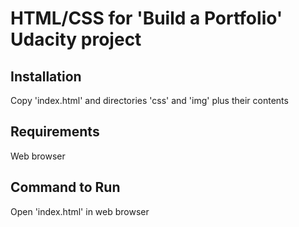 # HTML/CSS for 'Build a Portfolio' Udacity project

## Installation

Copy 'index.html' and directories 'css' and 'img' plus their contents

## Requirements

Web browser

## Command to Run 

Open 'index.html' in web browser
